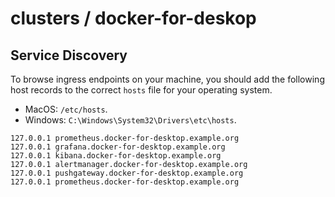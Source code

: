 # clusters / docker-for-deskop

## Service Discovery

To browse ingress endpoints on your machine, you should add the following host
records to the correct `hosts` file for your operating system.

- MacOS: `/etc/hosts`.
- Windows: `C:\Windows\System32\Drivers\etc\hosts`.

```
127.0.0.1 prometheus.docker-for-desktop.example.org
127.0.0.1 grafana.docker-for-desktop.example.org
127.0.0.1 kibana.docker-for-desktop.example.org
127.0.0.1 alertmanager.docker-for-desktop.example.org
127.0.0.1 pushgateway.docker-for-desktop.example.org
127.0.0.1 prometheus.docker-for-desktop.example.org
```
